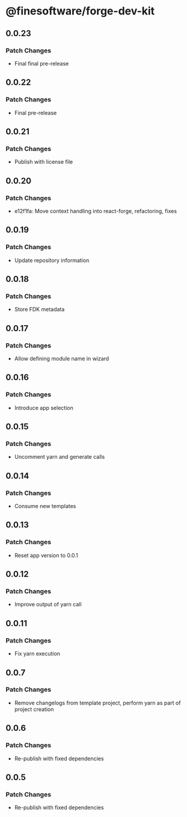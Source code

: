 # @finesoftware/forge-dev-kit

## 0.0.23

### Patch Changes

-   Final final pre-release

## 0.0.22

### Patch Changes

-   Final pre-release

## 0.0.21

### Patch Changes

-   Publish with license file

## 0.0.20

### Patch Changes

-   e12f1fa: Move context handling into react-forge, refactoring, fixes

## 0.0.19

### Patch Changes

-   Update repository information

## 0.0.18

### Patch Changes

-   Store FDK metadata

## 0.0.17

### Patch Changes

-   Allow defining module name in wizard

## 0.0.16

### Patch Changes

-   Introduce app selection

## 0.0.15

### Patch Changes

-   Uncomment yarn and generate calls

## 0.0.14

### Patch Changes

-   Consume new templates

## 0.0.13

### Patch Changes

-   Reset app version to 0.0.1

## 0.0.12

### Patch Changes

-   Improve output of yarn call

## 0.0.11

### Patch Changes

-   Fix yarn execution

## 0.0.7

### Patch Changes

-   Remove changelogs from template project, perform yarn as part of project creation

## 0.0.6

### Patch Changes

-   Re-publish with fixed dependencies

## 0.0.5

### Patch Changes

-   Re-publish with fixed dependencies

